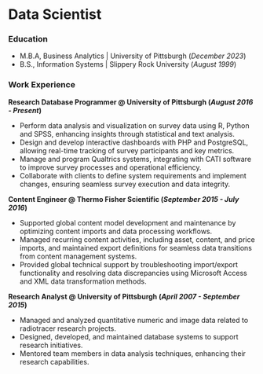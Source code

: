 # Data Scientist

### Education
- M.B.A, Business Analytics | University of Pittsburgh (_December 2023_)
- B.S., Information Systems | Slippery Rock University (_August 1999_)
  
### Work Experience
**Research Database Programmer @  University of Pittsburgh (_August 2016 - Present_)**
- Perform data analysis and visualization on survey data using R, Python and SPSS, enhancing insights through
statistical and text analysis.
- Design and develop interactive dashboards with PHP and PostgreSQL, allowing real-time tracking of survey
participants and key metrics.
- Manage and program Qualtrics systems, integrating with CATI software to improve survey processes and
operational efficiency.
- Collaborate with clients to define system requirements and implement changes, ensuring seamless survey execution
and data integrity.

**Content Engineer @ Thermo Fisher Scientific (_September 2015 - July 2016_)**
- Supported global content model development and maintenance by optimizing content imports and data processing
workflows.
- Managed recurring content activities, including asset, content, and price imports, and maintained export
definitions for seamless data transitions from content management systems.
- Provided global technical support by troubleshooting import/export functionality and resolving data discrepancies
using Microsoft Access and XML data transformation methods.

**Research Analyst @ University of Pittsburgh (_April 2007 - September 2015_)**
- Managed and analyzed quantitative numeric and image data related to radiotracer research projects.
- Designed, developed, and maintained database systems to support research initiatives.
- Mentored team members in data analysis techniques, enhancing their research capabilities.
